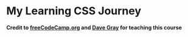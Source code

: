 # My Learning CSS Journey
**Credit to [freeCodeCamp.org](https://www.freecodecamp.org/) and [Dave Gray](https://www.youtube.com/davegrayteachescode) for teaching this course**
